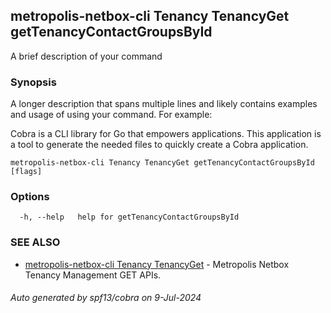 ## metropolis-netbox-cli Tenancy TenancyGet getTenancyContactGroupsById

A brief description of your command

### Synopsis

A longer description that spans multiple lines and likely contains examples
and usage of using your command. For example:

Cobra is a CLI library for Go that empowers applications.
This application is a tool to generate the needed files
to quickly create a Cobra application.

```
metropolis-netbox-cli Tenancy TenancyGet getTenancyContactGroupsById [flags]
```

### Options

```
  -h, --help   help for getTenancyContactGroupsById
```

### SEE ALSO

* [metropolis-netbox-cli Tenancy TenancyGet]()	 - Metropolis Netbox Tenancy Management GET APIs.

###### Auto generated by spf13/cobra on 9-Jul-2024
